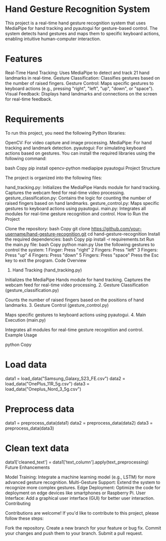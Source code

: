 # Hand Gesture Recognition System
This project is a real-time hand gesture recognition system that uses MediaPipe for hand tracking and pyautogui for gesture-based control. The system detects hand gestures and maps them to specific keyboard actions, enabling intuitive human-computer interaction.

# Features

Real-Time Hand Tracking: Uses MediaPipe to detect and track 21 hand landmarks in real-time.
Gesture Classification: Classifies gestures based on the number of raised fingers.
Gesture Control: Maps specific gestures to keyboard actions (e.g., pressing "right", "left", "up", "down", or "space").
Visual Feedback: Displays hand landmarks and connections on the screen for real-time feedback.

# Requirements

To run this project, you need the following Python libraries:

OpenCV: For video capture and image processing.
MediaPipe: For hand tracking and landmark detection.
pyautogui: For simulating keyboard actions based on gestures.
You can install the required libraries using the following command:

bash
Copy
pip install opencv-python mediapipe pyautogui
Project Structure

The project is organized into the following files:

hand_tracking.py:
Initializes the MediaPipe Hands module for hand tracking.
Captures the webcam feed for real-time video processing.
gesture_classification.py:
Contains the logic for counting the number of raised fingers based on hand landmarks.
gesture_control.py:
Maps specific gestures to keyboard actions using pyautogui.
main.py:
Integrates all modules for real-time gesture recognition and control.
How to Run the Project

Clone the repository:
bash
Copy
git clone https://github.com/your-username/hand-gesture-recognition.git
cd hand-gesture-recognition
Install the required dependencies:
bash
Copy
pip install -r requirements.txt
Run the main.py file:
bash
Copy
python main.py
Use the following gestures to control the system:
1 Finger: Press "right"
2 Fingers: Press "left"
3 Fingers: Press "up"
4 Fingers: Press "down"
5 Fingers: Press "space"
Press the Esc key to exit the program.
Code Overview

1. Hand Tracking (hand_tracking.py)

Initializes the MediaPipe Hands module for hand tracking.
Captures the webcam feed for real-time video processing.
2. Gesture Classification (gesture_classification.py)

Counts the number of raised fingers based on the positions of hand landmarks.
3. Gesture Control (gesture_control.py)

Maps specific gestures to keyboard actions using pyautogui.
4. Main Execution (main.py)

Integrates all modules for real-time gesture recognition and control.
Example Usage

python
Copy
# Load data
data1 = load_data("Samsung_Galaxy_S23_FE.csv")
data2 = load_data("OnePlus_11R_5g.csv")
data3 = load_data("Oneplus_Nord_3_5g.csv")

# Preprocess data
data1 = preprocess_data(data1)
data2 = preprocess_data(data2)
data3 = preprocess_data(data3)

# Clean text data
data1['cleaned_text'] = data1['text_column'].apply(text_preprocessing)
Future Enhancements

Model Training: Integrate a machine learning model (e.g., LSTM) for more advanced gesture recognition.
Multi-Gesture Support: Extend the system to recognize more complex gestures.
Edge Deployment: Optimize the code for deployment on edge devices like smartphones or Raspberry Pi.
User Interface: Add a graphical user interface (GUI) for better user interaction.
Contributing

Contributions are welcome! If you'd like to contribute to this project, please follow these steps:

Fork the repository.
Create a new branch for your feature or bug fix.
Commit your changes and push them to your branch.
Submit a pull request.
